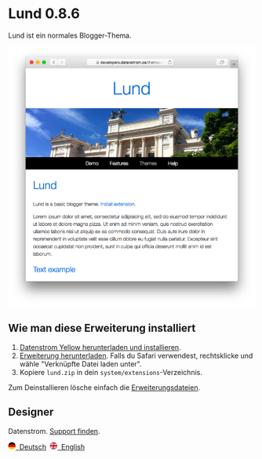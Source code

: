 Lund 0.8.6
==========
Lund ist ein normales Blogger-Thema.

<p align="center"><img src="lund-screenshot.png?raw=true" alt="Bildschirmfoto"></p>

## Wie man diese Erweiterung installiert

1. [Datenstrom Yellow herunterladen und installieren](https://github.com/datenstrom/yellow/).
2. [Erweiterung herunterladen](https://github.com/datenstrom/yellow-extensions/raw/master/zip/lund.zip). Falls du Safari verwendest, rechtsklicke und wähle "Verknüpfte Datei laden unter".
3. Kopiere `lund.zip` in dein `system/extensions`-Verzeichnis.

Zum Deinstallieren lösche einfach die [Erweiterungsdateien](extension.ini).

## Designer

Datenstrom. [Support finden](https://datenstrom.se/de/yellow/help/).

<p>
<a href="README-de.md"><img src="https://raw.githubusercontent.com/datenstrom/yellow-extensions/master/features/help/language-de.png" width="15" height="15" alt="Deutsch">&nbsp; Deutsch</a>&nbsp;
<a href="README.md"><img src="https://raw.githubusercontent.com/datenstrom/yellow-extensions/master/features/help/language-en.png" width="15" height="15" alt="English">&nbsp; English</a>&nbsp;
</p>
